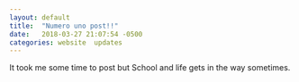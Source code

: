 ```yaml
---
layout: default
title:  "Numero uno post!!"
date:   2018-03-27 21:07:54 -0500
categories: website  updates
---
```



It took me some time to post but School and life gets in the way sometimes.


